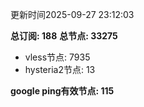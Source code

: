 更新时间2025-09-27 23:12:03

**总订阅: 188**
**总节点: 33275**
- vless节点: 7935
- hysteria2节点: 13

**google ping有效节点: 115**

